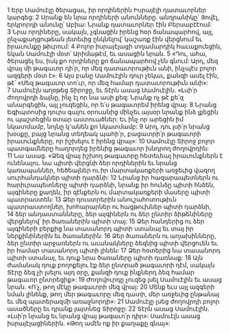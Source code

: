 1 Երբ Սամուէլը ծերացաւ, իր որդիներին Իսրայէլի դատաւորներ կարգեց: 2 Սրանք են նրա որդիների անունները. անդրանիկը՝ Յովէլ, երկրորդի անունը՝ Աբիա: Նրանք դատաւորներ էին Բերսաբէէում: 3 Նրա որդիները, սակայն, չգնացին իրենց հօր ճանապարհով, այլ, ընչաքաղցութեան յետեւից ընկնելով՝ կաշառք էին վերցնում եւ իրաւունքը թիւրում:
4 Բոլոր իսրայէլացի տղամարդիկ հաւաքուեցին, եկան Սամուէլի մօտ՝ Արիմաթէմ, եւ ասացին նրան. 5 «Դու, ահա, ծերացել ես, իսկ քո որդիները քո ճանապարհով չեն գնում: Արդ, մեզ վրայ մի թագաւոր դի՛ր, որ մեզ դատաւորութիւն անի, ինչպէս բոլոր ազգերի մօտ է»: 6 Այս բանը Սամուէլին դուր չեկաւ, քանզի ասել էին, թէ՝ «Մեզ թագաւոր տո՛ւր, որ մեզ համար դատաւորութիւն անի»: 7 Սամուէլն աղօթեց Տիրոջը, եւ Տէրն ասաց Սամուէլին. «Լսի՛ր ժողովրդի ձայնը, ինչ էլ որ նա ասի քեզ: Նրանք ոչ թէ քե՛զ անարգեցին, այլ չուզեցին, որ ե՛ս թագաւորեմ իրենց վրայ: 8 Նրանց Եգիպտոսից դուրս գալու օրուանից մինչեւ այսօր նրանք ինձ լքեցին ու պաշտեցին օտար աստուածներ: Եւ ինչ որ արեցին իմ նկատմամբ, նոյնը կ՚անեն քո նկատմամբ: 9 Արդ, դու լսի՛ր նրանց խօսքը, բայց նրանց տեղեակ պահի՛ր, բացատրի՛ր թագաւորի իրաւունքները, որ իշխելու է իրենց վրայ»:
10 Սամուէլը Տիրոջ բոլոր պատգամները հաղորդեց իրենից թագաւոր խնդրող ժողովրդին: 11 Նա ասաց. «Ձեզ վրայ իշխող թագաւորը հետեւեալ իրաւունքներն է ունենալու. նա պիտի վերցնի ձեր որդիներին եւ նրանց կառապաններ, հեծեալներ ու իր մարտակառքերի առջեւից վազող սուրհանդակներ պիտի դարձնի: 12 Նրանց իր հազարապետներն ու հարիւրապետները պիտի դարձնի, նրանք իր հունձը պիտի հնձեն, այգիները քաղեն, իր զէնքերն ու մարտակառքերի մասերը պիտի պատրաստեն: 13 Ձեր դուստրերին անուշահոտութիւն պատրաստողներ, խոհարարներ ու հացթուխներ պիտի դարձնի, 14 ձեր անդաստանները, ձեր այգիներն ու ձեր ընտիր ձիթենիները վերցնելով՝ իր ծառաներին պիտի տայ: 15 Ձեր հանդերից ու ձեր այգիների բերքից նա տասանորդ պիտի ստանայ եւ տայ իր ներքինիներին եւ ծառաներին: 16 Ձեր ծառաներն ու աղախինները, ձեր ընտիր արջառներն ու աւանակները ձեզնից պիտի վերցուեն եւ իր համար տասանորդ պիտի լինեն: 17 Ձեր հօտերից նա տասանորդ պիտի ստանայ, եւ դուք նրա ծառաները պիտի դառնաք: 18 Այն ժամանակ դուք բողոքելու էք ձեր ընտրած թագաւորի դէմ, սակայն Տէրը ձեզ չի լսելու այդ օրը, քանզի դուք ինքներդ ձեզ համար թագաւոր ընտրեցիք»:
19 Ժողովուրդը չուզեց լսել Սամուէլին եւ ասաց նրան. «Ո՛չ, թող մէկը թագաւորի մեզ վրայ: 20 Մենք եւս այլ ազգերի նման լինենք, թող մեր թագաւորը մեզ դատի, մեր առջեւից ընթանայ եւ մեզ պատերազմի առաջնորդի»: 21 Սամուէլը լսեց ժողովրդի բոլոր ասածները եւ դրանք յայտնեց Տիրոջը: 22 Տէրն ասաց Սամուէլին. «Լսի՛ր նրանց եւ նրանց վրայ թագաւո՛ր դիր»: Սամուէլն ասաց իսրայէլացիներին. «Թող ամէն ոք իր քաղաքը գնայ»:
